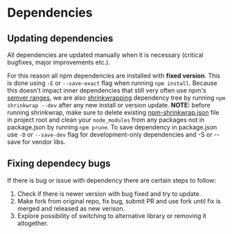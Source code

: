 
# Dependencies

## Updating dependencies

All dependencies are updated manually when it is necessary (critical bugfixes, major improvements etc.). 

For this reason all npm dependencies are installed with **fixed version**. This is done using `-E` or `--save-exact` flag when running `npm install`. Because this doesn't impact inner dependencies that still very often use npm's [semver ranges](https://docs.npmjs.com/misc/semver), we are also [shrinkwrapping](https://docs.npmjs.com/cli/shrinkwrap) dependency tree by running `npm shrinkwrap --dev` after any new install or version update. **NOTE:** before running shrinkwrap, make sure to delete existing [npm-shrinkwrap.json](../npm-shrinkwrap.json) file in project root and clean your `node_modules` from any packages not in package.json by running `npm prune`. To save dependency in package.json use `-D` or `--save-dev` flag for development-only dependencies and -S or --save for vendor libs.

## Fixing dependecy bugs

If there is bug or issue with dependency there are certain steps to follow:

1. Check if there is newer version with bug fixed and try to update.
2. Make fork from original repo, fix bug, submit PR and use fork until fix is merged and released as new verison.
3. Explore possibility of switching to alternative library or removing it altogether.
